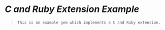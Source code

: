 
***C and Ruby Extension Example***
===========================


> `This is an example gem which implements a C and Ruby extension.`
